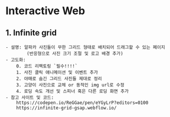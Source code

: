 # Interactive Web

## 1. Infinite grid

    - 설명: 알파카 사진들이 무한 그리드 형태로 배치되어 드래그할 수 있는 페이지
            (반응형으로 사진 크기 조절 및 로고 배경 추가)
    - 고도화:
        0. 코드 리팩토링 `필수!!!!`
        1. 사진 클릭 애니메이션 및 이벤트 추가
        2. 야매로 숨긴 그리드 사진들 제대로 정리
        3. 고양이 사진으로 교체 or 동적인 img url로 수정
        4. 로딩 속도 개선 및 스피너 혹은 다른 로딩 화면 추가
    - 참고 사이트 및 코드:
        https://codepen.io/ReGGae/pen/eYGyLrP?editors=0100
        https://infinite-grid-gsap.webflow.io/

